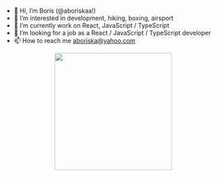 - 👋 Hi, I’m Boris (@aboriskaa!)
- 👀 I’m interested in development, hiking, boxing, airsport
- 🌱 I’m currently work on React, JavaScript / TypeScript 
- 💞️ I’m looking for a job as a React / JavaScript / TypeScript developer
- 📫 How to reach me aboriska@yahoo.com
<div id="header" align="center">
  <img src="https://www.zeluslugi.ru/upload/news/news20190426-2.gif" width="270px"/>
</div>
<!---
aboriskaa/aboriskaa is a ✨ special ✨ repository because its `README.md` (this file) appears on your GitHub profile.
You can click the Preview link to take a look at your changes.
--->

